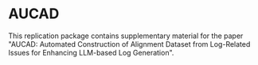 # AUCAD
This replication package contains supplementary material for the paper "AUCAD: Automated Construction of Alignment Dataset from Log-Related Issues for Enhancing LLM-based Log Generation".
